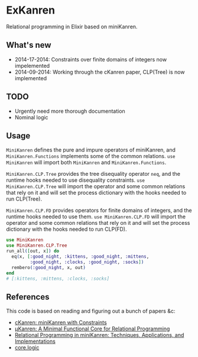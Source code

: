 ExKanren
========

Relational programming in Elixir based on miniKanren.

## What's new
* 2014-17-2014: Constraints over finite domains of integers now impelemented
* 2014-09-2014: Working through the cKanren paper, CLP(Tree) is now implemented

## TODO
* Urgently need more thorough documentation
* Nominal logic

## Usage
`MiniKanren` defines the pure and impure operators of miniKanren, and `MiniKanren.Functions` implements some of the common relations. `use MiniKanren` will import both `MiniKanren` and `MiniKanren.Functions`.

`MiniKanren.CLP.Tree` provides the tree disequality operator `neq`, and the runtime hooks needed to use disequality constraints. `use MiniKanren.CLP.Tree` will import the operator and some common relations that rely on it and will set the process dictionary with the hooks needed to run CLP(Tree).

`MiniKanren.CLP.FD` provides operators for finite domains of integers, and the runtime hooks needed to use them. `use MiniKanren.CLP.FD` will import the operator and some common relations that rely on it and will set the process dictionary with the hooks needed to run CLP(FD). 

```elixir
use MiniKanren
use MiniKanren.CLP.Tree
run_all([out, x]) do
  eq(x, [:good_night, :kittens, :good_night, :mittens,
         :good_night, :clocks, :good_night, :socks])
  rembero(:good_night, x, out)
end
# [:kittens, :mittens, :clocks, :socks]
```

## References
This code is based on reading and figuring out a bunch of papers &c:

* [cKanren: miniKanren with Constraints](http://scheme2011.ucombinator.org/papers/Alvis2011.pdf)
* [μKanren: A Minimal Functional Core for Relational Programming](http://webyrd.net/scheme-2013/papers/HemannMuKanren2013.pdf)
* [Relational Programming in miniKanren: Techniques, Applications, and Implementations](https://scholarworks.iu.edu/dspace/bitstream/handle/2022/8777/Byrd_indiana_0093A_10344.pdf)
* [core.logic](https://github.com/clojure/core.logic)